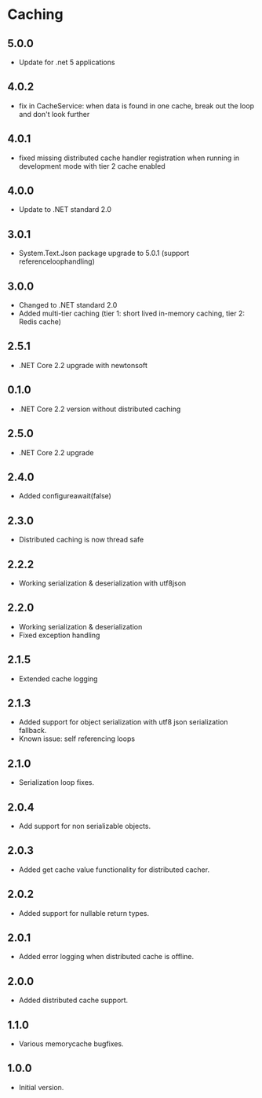 # Caching

## 5.0.0
- Update for .net 5 applications

## 4.0.2
- fix in CacheService: when data is found in one cache, break out the loop and don't look further

## 4.0.1
- fixed missing distributed cache handler registration when running in development mode with tier 2 cache enabled

## 4.0.0
- Update to .NET standard 2.0

## 3.0.1
- System.Text.Json package upgrade to 5.0.1 (support referenceloophandling)

## 3.0.0
- Changed to .NET standard 2.0
- Added multi-tier caching (tier 1: short lived in-memory caching, tier 2: Redis cache)

## 2.5.1
- .NET Core 2.2 upgrade with newtonsoft

## 0.1.0
- .NET Core 2.2 version without distributed caching

## 2.5.0
- .NET Core 2.2 upgrade

## 2.4.0
- Added configureawait(false)

## 2.3.0
- Distributed caching is now thread safe

## 2.2.2
- Working serialization & deserialization with utf8json

## 2.2.0
- Working serialization & deserialization
- Fixed exception handling

## 2.1.5
- Extended cache logging

## 2.1.3

- Added support for object serialization with utf8 json serialization fallback. 
- Known issue: self referencing loops

## 2.1.0

- Serialization loop fixes.

## 2.0.4

- Add support for non serializable objects.

## 2.0.3

- Added get cache value functionality for distributed cacher.

## 2.0.2

- Added support for nullable return types.

## 2.0.1

- Added error logging when distributed cache is offline.

## 2.0.0

- Added distributed cache support.

## 1.1.0

- Various memorycache bugfixes.

## 1.0.0

- Initial version.
